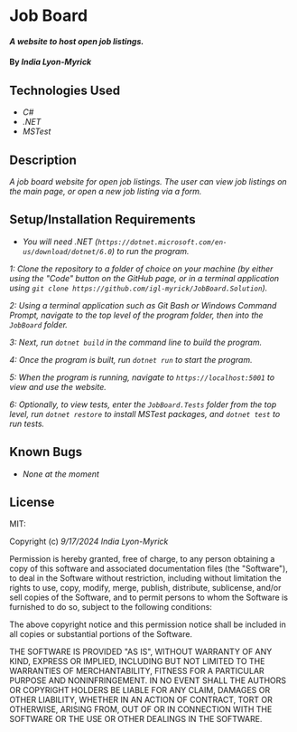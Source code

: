 # Job Board

#### _A website to host open job listings._

#### By _**India Lyon-Myrick**_

## Technologies Used

* _C#_
* _.NET_
* _MSTest_

## Description

_A job board website for open job listings. The user can view job listings on the main page, or open a new job listing via a form._

## Setup/Installation Requirements

* _You will need .NET (`https://dotnet.microsoft.com/en-us/download/dotnet/6.0`) to run the program._

_1: Clone the repository to a folder of choice on your machine (by either using the "Code" button on the GitHub page, or in a terminal application using `git clone https://github.com/igl-myrick/JobBoard.Solution`)._

_2: Using a terminal application such as Git Bash or Windows Command Prompt, navigate to the top level of the program folder, then into the `JobBoard` folder._

_3: Next, run `dotnet build` in the command line to build the program._

_4: Once the program is built, run `dotnet run` to start the program._

_5: When the program is running, navigate to `https://localhost:5001` to view and use the website._

_6: Optionally, to view tests, enter the `JobBoard.Tests` folder from the top level, run `dotnet restore` to install MSTest packages, and `dotnet test` to run tests._

## Known Bugs

* _None at the moment_

## License

MIT:

Copyright (c) _9/17/2024_ _India Lyon-Myrick_

Permission is hereby granted, free of charge, to any person obtaining a copy of this software and associated documentation files (the "Software"), to deal in the Software without restriction, including without limitation the rights to use, copy, modify, merge, publish, distribute, sublicense, and/or sell copies of the Software, and to permit persons to whom the Software is furnished to do so, subject to the following conditions:

The above copyright notice and this permission notice shall be included in all copies or substantial portions of the Software.

THE SOFTWARE IS PROVIDED "AS IS", WITHOUT WARRANTY OF ANY KIND, EXPRESS OR IMPLIED, INCLUDING BUT NOT LIMITED TO THE WARRANTIES OF MERCHANTABILITY, FITNESS FOR A PARTICULAR PURPOSE AND NONINFRINGEMENT. IN NO EVENT SHALL THE AUTHORS OR COPYRIGHT HOLDERS BE LIABLE FOR ANY CLAIM, DAMAGES OR OTHER LIABILITY, WHETHER IN AN ACTION OF CONTRACT, TORT OR OTHERWISE, ARISING FROM, OUT OF OR IN CONNECTION WITH THE SOFTWARE OR THE USE OR OTHER DEALINGS IN THE SOFTWARE.
